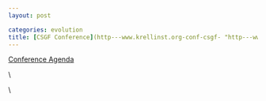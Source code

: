 ```yaml
---
layout: post

categories: evolution
title: [CSGF Conference](http---www.krellinst.org-conf-csgf- "http---www.krellinst.org-conf-csgf-")- Thursday
---
```







 








[Conference
Agenda](http://www.krellinst.org/conf/csgf/2010-conference/conference-agenda "http://www.krellinst.org/conf/csgf/2010-conference/conference-agenda")

\

\

